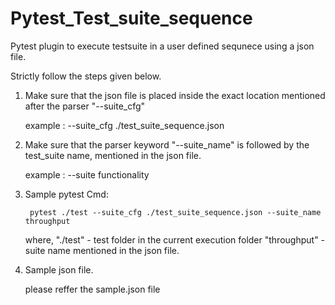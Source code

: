# Pytest_Test_suite_sequence
Pytest plugin to execute testsuite in a user defined sequnece using a json file.


Strictly follow the steps given below. 

1. Make sure that the json file is placed inside the exact location mentioned after the parser "--suite_cfg" 

    example : --suite_cfg ./test_suite_sequence.json

2. Make sure that the parser keyword "--suite_name" is followed by the test_suite name, mentioned in the json file.

    example : --suite functionality

3. Sample pytest Cmd:

        pytest ./test --suite_cfg ./test_suite_sequence.json --suite_name throughput

    where,
    "./test" - test folder in the current execution folder
    "throughput" - suite name mentioned in the json file.

4. Sample json file.

    please reffer the sample.json file
